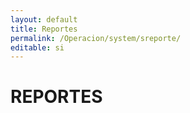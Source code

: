 ```yaml
---
layout: default
title: Reportes
permalink: /Operacion/system/sreporte/
editable: si
---
```


# REPORTES

